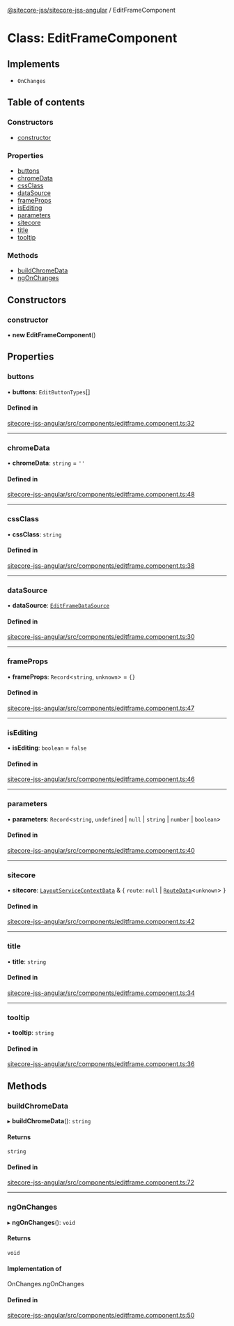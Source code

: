 [@sitecore-jss/sitecore-jss-angular](../README.md) / EditFrameComponent

# Class: EditFrameComponent

## Implements

- `OnChanges`

## Table of contents

### Constructors

- [constructor](EditFrameComponent.md#constructor)

### Properties

- [buttons](EditFrameComponent.md#buttons)
- [chromeData](EditFrameComponent.md#chromedata)
- [cssClass](EditFrameComponent.md#cssclass)
- [dataSource](EditFrameComponent.md#datasource)
- [frameProps](EditFrameComponent.md#frameprops)
- [isEditing](EditFrameComponent.md#isediting)
- [parameters](EditFrameComponent.md#parameters)
- [sitecore](EditFrameComponent.md#sitecore)
- [title](EditFrameComponent.md#title)
- [tooltip](EditFrameComponent.md#tooltip)

### Methods

- [buildChromeData](EditFrameComponent.md#buildchromedata)
- [ngOnChanges](EditFrameComponent.md#ngonchanges)

## Constructors

### constructor

• **new EditFrameComponent**()

## Properties

### buttons

• **buttons**: `EditButtonTypes`[]

#### Defined in

[sitecore-jss-angular/src/components/editframe.component.ts:32](https://github.com/Sitecore/jss/blob/19e6229c3/packages/sitecore-jss-angular/src/components/editframe.component.ts#L32)

---

### chromeData

• **chromeData**: `string` = `''`

#### Defined in

[sitecore-jss-angular/src/components/editframe.component.ts:48](https://github.com/Sitecore/jss/blob/19e6229c3/packages/sitecore-jss-angular/src/components/editframe.component.ts#L48)

---

### cssClass

• **cssClass**: `string`

#### Defined in

[sitecore-jss-angular/src/components/editframe.component.ts:38](https://github.com/Sitecore/jss/blob/19e6229c3/packages/sitecore-jss-angular/src/components/editframe.component.ts#L38)

---

### dataSource

• **dataSource**: [`EditFrameDataSource`](../README.md#editframedatasource)

#### Defined in

[sitecore-jss-angular/src/components/editframe.component.ts:30](https://github.com/Sitecore/jss/blob/19e6229c3/packages/sitecore-jss-angular/src/components/editframe.component.ts#L30)

---

### frameProps

• **frameProps**: `Record`<`string`, `unknown`\> = `{}`

#### Defined in

[sitecore-jss-angular/src/components/editframe.component.ts:47](https://github.com/Sitecore/jss/blob/19e6229c3/packages/sitecore-jss-angular/src/components/editframe.component.ts#L47)

---

### isEditing

• **isEditing**: `boolean` = `false`

#### Defined in

[sitecore-jss-angular/src/components/editframe.component.ts:46](https://github.com/Sitecore/jss/blob/19e6229c3/packages/sitecore-jss-angular/src/components/editframe.component.ts#L46)

---

### parameters

• **parameters**: `Record`<`string`, `undefined` \| `null` \| `string` \| `number` \| `boolean`\>

#### Defined in

[sitecore-jss-angular/src/components/editframe.component.ts:40](https://github.com/Sitecore/jss/blob/19e6229c3/packages/sitecore-jss-angular/src/components/editframe.component.ts#L40)

---

### sitecore

• **sitecore**: [`LayoutServiceContextData`](../interfaces/LayoutServiceContextData.md) & { `route`: `null` \| [`RouteData`](../interfaces/RouteData.md)<`unknown`\> }

#### Defined in

[sitecore-jss-angular/src/components/editframe.component.ts:42](https://github.com/Sitecore/jss/blob/19e6229c3/packages/sitecore-jss-angular/src/components/editframe.component.ts#L42)

---

### title

• **title**: `string`

#### Defined in

[sitecore-jss-angular/src/components/editframe.component.ts:34](https://github.com/Sitecore/jss/blob/19e6229c3/packages/sitecore-jss-angular/src/components/editframe.component.ts#L34)

---

### tooltip

• **tooltip**: `string`

#### Defined in

[sitecore-jss-angular/src/components/editframe.component.ts:36](https://github.com/Sitecore/jss/blob/19e6229c3/packages/sitecore-jss-angular/src/components/editframe.component.ts#L36)

## Methods

### buildChromeData

▸ **buildChromeData**(): `string`

#### Returns

`string`

#### Defined in

[sitecore-jss-angular/src/components/editframe.component.ts:72](https://github.com/Sitecore/jss/blob/19e6229c3/packages/sitecore-jss-angular/src/components/editframe.component.ts#L72)

---

### ngOnChanges

▸ **ngOnChanges**(): `void`

#### Returns

`void`

#### Implementation of

OnChanges.ngOnChanges

#### Defined in

[sitecore-jss-angular/src/components/editframe.component.ts:50](https://github.com/Sitecore/jss/blob/19e6229c3/packages/sitecore-jss-angular/src/components/editframe.component.ts#L50)
